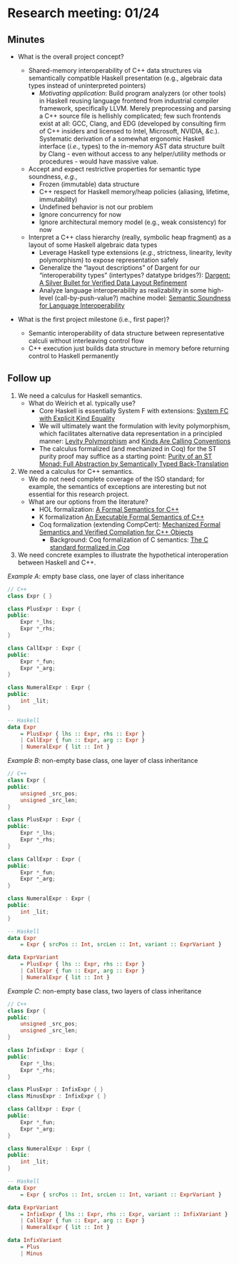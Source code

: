 # Research meeting: 01/24

## Minutes
* What is the overall project concept?
  * Shared-memory interoperability of C++ data structures via semantically compatible Haskell presentation (e.g., algebraic data types instead of uninterpreted pointers)
      * _Motivating application_: Build program analyzers (or other tools) in Haskell reusing language frontend from industrial compiler framework, specifically LLVM. Merely preprocessing and parsing a C++ source file is hellishly complicated; few such frontends exist at all: GCC, Clang, and EDG (developed by consulting firm of C++ insiders and licensed to Intel, Microsoft, NVIDIA, _&c._). Systematic derivation of a somewhat ergonomic Haskell interface (_i.e._, types) to the in-memory AST data structure built by Clang - even without access to any helper/utility methods or procedures - would have massive value.
  * Accept and expect restrictive properties for semantic type soundness, _e.g._,
      * Frozen (immutable) data structure
      * C++ respect for Haskell memory/heap policies (aliasing, lifetime, immutability)
      * Undefined behavior is not our problem
      * Ignore concurrency for now
      * Ignore architectural memory model (e.g., weak consistency) for now
  * Interpret a C++ class hierarchy (really, symbolic heap fragment) as a layout of some Haskell algebraic data types
    * Leverage Haskell type extensions (_e.g._, strictness, linearity, levity polymorphism) to expose representation safely
    * Generalize the “layout descriptions” of Dargent for our “interoperability types” (intertypes? datatype bridges?): [Dargent: A Silver Bullet for Verified Data Layout Refinement](refs/dargent.pdf)
    * Analyze language interoperability as realizability in some high-level (call-by-push-value?) machine model: [Semantic Soundness for Language Interoperability](refs/ffi.pdf)

* What is the first project milestone (i.e., first paper)?
    * Semantic interoperability of data structure between representative calculi without interleaving control flow
    * C++ execution just builds data structure in memory before returning control to Haskell permanently

## Follow up
1.	We need a calculus for Haskell semantics.
    * What do Weirich et al. typically use?
        * Core Haskell is essentially System F with extensions: [System FC with Explicit Kind Equality](refs/sysf.pdf)
        * We will ultimately want the formulation with levity polymorphism, which facilitates alternative data representation in a principled manner: [Levity Polymorphism](refs/levity.pdf) and [Kinds Are Calling Conventions](refs/kindcc.pdf)
        * The calculus formalized (and mechanized in Coq) for the ST purity proof may suffice as a starting point: [Purity of an ST Monad: Full Abstraction by Semantically Typed Back-Translation](refs/st_purity.pdf)
2.	We need a calculus for C++ semantics.
    * We do not need complete coverage of the ISO standard; for example, the semantics of exceptions are interesting but not essential for this research project.
    * What are our options from the literature?
        * HOL formalization: [A Formal Semantics for C++](refs/cpp.hol.pdf)
        * K formalization [An Executable Formal Semantics of C++](refs/cpp.k.pdf)
        * Coq formalization (extending CompCert): [Mechanized Formal Semantics and Verified Compilation for C++ Objects](refs/cpp.coq.pdf)
            * Background: Coq formalization of C semantics: [The C standard formalized in Coq](refs/stdc.pdf])
3.	We need concrete examples to illustrate the hypothetical interoperation between Haskell and C++.

_Example A_: empty base class, one layer of class inheritance
```cpp
// C++
class Expr { }

class PlusExpr : Expr {
public:
    Expr *_lhs;
    Expr *_rhs;
}

class CallExpr : Expr {
public:
    Expr *_fun;
    Expr *_arg;
}

class NumeralExpr : Expr {
public:
    int _lit;
}
```

```haskell
-- Haskell
data Expr
    = PlusExpr { lhs :: Expr, rhs :: Expr }
    | CallExpr { fun :: Expr, arg :: Expr }
    | NumeralExpr { lit :: Int }
```

_Example B_: non-empty base class, one layer of class inheritance
```cpp
// C++
class Expr {
public:
    unsigned _src_pos;
    unsigned _src_len;
}

class PlusExpr : Expr {
public:
    Expr *_lhs;
    Expr *_rhs;
}

class CallExpr : Expr {
public:
    Expr *_fun;
    Expr *_arg;
}

class NumeralExpr : Expr {
public:
    int _lit;
}
```

```haskell
-- Haskell
data Expr
    = Expr { srcPos :: Int, srcLen :: Int, variant :: ExprVariant }

data ExprVariant
    = PlusExpr { lhs :: Expr, rhs :: Expr }
    | CallExpr { fun :: Expr, arg :: Expr }
    | NumeralExpr { lit :: Int }
```

_Example C_: non-empty base class, two layers of class inheritance
```cpp
// C++
class Expr {
public:
    unsigned _src_pos;
    unsigned _src_len;
}

class InfixExpr : Expr {
public:
    Expr *_lhs;
    Expr *_rhs;
}

class PlusExpr : InfixExpr { }
class MinusExpr : InfixExpr { }

class CallExpr : Expr {
public:
    Expr *_fun;
    Expr *_arg;
}

class NumeralExpr : Expr {
public:
    int _lit;
}
```

```haskell
-- Haskell
data Expr
    = Expr { srcPos :: Int, srcLen :: Int, variant :: ExprVariant }

data ExprVariant
    = InfixExpr { lhs :: Expr, rhs :: Expr, variant :: InfixVariant }
    | CallExpr { fun :: Expr, arg :: Expr }
    | NumeralExpr { lit :: Int }

data InfixVariant
    = Plus
    | Minus
```